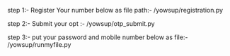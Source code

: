 step 1:-
 Register Your number below as file path:-
  /yowsup/registration.py
 
 
 step 2:-
  Submit your opt :-
  /yowsup/otp_submit.py
  
  
  
  step 3:-
  put your password and mobile number below as file:-
  /yowsup/runmyfile.py
  
